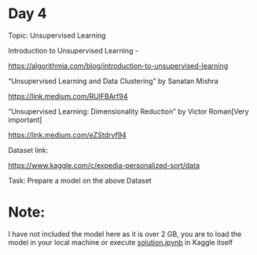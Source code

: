 # Day 4

Topic: Unsupervised Learning

Introduction to Unsupervised Learning -

https://algorithmia.com/blog/introduction-to-unsupervised-learning

“Unsupervised Learning and Data Clustering” by Sanatan Mishra 

https://link.medium.com/RUlFBArf94

“Unsupervised Learning: Dimensionality Reduction” by Victor Roman[Very important]

https://link.medium.com/eZStdrvf94

Dataset link: 

https://www.kaggle.com/c/expedia-personalized-sort/data

Task: Prepare a model on the above Dataset

# Note:

I have not included the model here as it is over 2 GB, you are to load the model in your local machine or execute [solution.ipynb](https://github.com/Rishit-dagli/10-Days-of-ML/Day%204/solution.ipynb) in Kaggle itself
